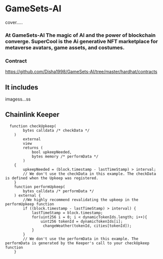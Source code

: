 # GameSets-AI

cover.....

### At GameSets-AI The magic of AI and the power of blockchain converge. SuperCool is the Ai generative NFT marketplace for metaverse avatars, game assets, and costumes. 

### Contract 

https://github.com/Disha1998/GameSets-AI/tree/master/hardhat/contracts

## It includes
imagess...ss





## Chainlink Keeper

```
  function checkUpkeep(
        bytes calldata /* checkData */
    )
        external
        view
        returns (
            bool upkeepNeeded,
            bytes memory /* performData */
        )
    {
        upkeepNeeded = (block.timestamp - lastTimeStamp) > interval;
        // We don't use the checkData in this example. The checkData is defined when the Upkeep was registered.
    }
    function performUpkeep(
        bytes calldata /* performData */
    ) external {
        //We highly recommend revalidating the upkeep in the performUpkeep function
        if ((block.timestamp - lastTimeStamp) > interval) {
            lastTimeStamp = block.timestamp;
            for(uint256 i = 0; i < dynamicTokenIds.length; i++){
                uint256 tokenId = dynamicTokenIds[i];
                 changeWeather(tokenId, cities[tokenId]);
            }
        }
        // We don't use the performData in this example. The performData is generated by the Keeper's call to your checkUpkeep function
    }

```


